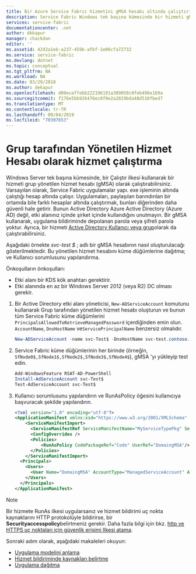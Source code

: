 ```yaml
---
title: Bir Azure Service Fabric hizmetini gMSA hesabı altında çalıştırın | Microsoft Docs
description: Service Fabric Windows tek başına kümesinde bir hizmeti gMSA olarak çalıştırmayı öğrenin.
services: service-fabric
documentationcenter: .net
author: dkkapur
manager: chackdan
editor: ''
ms.assetid: 4242a1eb-a237-459b-afbf-1e06cfa72732
ms.service: service-fabric
ms.devlang: dotnet
ms.topic: conceptual
ms.tgt_pltfrm: NA
ms.workload: NA
ms.date: 03/29/2018
ms.author: dekapur
ms.openlocfilehash: d00eceffebb222196191a389058c0feb496e169a
ms.sourcegitcommit: f176e5bb926476ec8f9e2a2829bda48d510fbed7
ms.translationtype: MT
ms.contentlocale: tr-TR
ms.lasthandoff: 09/04/2019
ms.locfileid: "70307653"
---
```

# <a name="run-a-service-as-a-group-managed-service-account"></a>Grup tarafından Yönetilen Hizmet Hesabı olarak hizmet çalıştırma
Windows Server tek başına kümesinde, bir Çalıştır ilkesi kullanarak bir hizmeti grup yönetilen hizmet hesabı (gMSA) olarak çalıştırabilirsiniz.  Varsayılan olarak, Service Fabric uygulamalar yapı. exe işleminin altında çalıştığı hesap altında çalışır. Uygulamaları, paylaşılan barındırılan bir ortamda bile farklı hesaplar altında çalıştırmak, bunları diğerinden daha güvenli hale getirir. Bunun Active Directory Azure Active Directory (Azure AD) değil, etki alanınız içinde şirket içinde kullandığını unutmayın. Bir gMSA kullanarak, uygulama bildiriminde depolanan parola veya şifreli parola yoktur.  Ayrıca, bir hizmeti [Active Directory Kullanıcı veya grup](service-fabric-run-service-as-ad-user-or-group.md)olarak da çalıştırabilirsiniz.

Aşağıdaki örnekte *svc-test $* ; adlı bir gMSA hesabının nasıl oluşturulacağı gösterilmektedir. Bu yönetilen hizmet hesabını küme düğümlerine dağıtma; ve Kullanıcı sorumlusunu yapılandırma.

Önkoşulların önkoşulları:
- Etki alanı bir KDS kök anahtarı gerektirir.
- Etki alanında en az bir Windows Server 2012 (veya R2) DC olması gerekir.

1. Bir Active Directory etki alanı yöneticisi, `New-ADServiceAccount` komutunu kullanarak Grup tarafından yönetilen hizmet hesabı oluşturun ve bunun tüm Service Fabric küme düğümlerini `PrincipalsAllowedToRetrieveManagedPassword` içerdiğinden emin olun. `AccountName`, `DnsHostName` ve`ServicePrincipalName` benzersiz olmalıdır.

    ```powershell
    New-ADServiceAccount -name svc-Test$ -DnsHostName svc-test.contoso.com  -ServicePrincipalNames http/svc-test.contoso.com -PrincipalsAllowedToRetrieveManagedPassword SfNode0$,SfNode1$,SfNode2$,SfNode3$,SfNode4$
    ```

2. Service Fabric küme düğümlerinin her birinde (örneğin, `SfNode0$,SfNode1$,SfNode2$,SfNode3$,SfNode4$`), gMSA 'yı yükleyip test edin.
    
    ```powershell
    Add-WindowsFeature RSAT-AD-PowerShell
    Install-AdServiceAccount svc-Test$
    Test-AdServiceAccount svc-Test$
    ```

3. Kullanıcı sorumlusunu yapılandırın ve RunAsPolicy öğesini kullanıcıya başvuracak şekilde yapılandırın.
    
    ```xml
    <?xml version="1.0" encoding="utf-8"?>
    <ApplicationManifest xmlns:xsd="https://www.w3.org/2001/XMLSchema" xmlns:xsi="https://www.w3.org/2001/XMLSchema-instance" ApplicationTypeName="MyApplicationType" ApplicationTypeVersion="1.0.0" xmlns="http://schemas.microsoft.com/2011/01/fabric">
        <ServiceManifestImport>
          <ServiceManifestRef ServiceManifestName="MyServiceTypePkg" ServiceManifestVersion="1.0.0" />
          <ConfigOverrides />
          <Policies>
              <RunAsPolicy CodePackageRef="Code" UserRef="DomaingMSA"/>
          </Policies>
        </ServiceManifestImport>
      <Principals>
        <Users>
          <User Name="DomaingMSA" AccountType="ManagedServiceAccount" AccountName="domain\svc-Test$"/>
        </Users>
      </Principals>
    </ApplicationManifest>
    ```

> [!NOTE] 
> Bir hizmete RunAs ilkesi uygularsanız ve hizmet bildirimi uç nokta kaynaklarını HTTP protokolüyle bildirirse, bir **Securityaccesspolicy**belirtmeniz gerekir.  Daha fazla bilgi için bkz. [http ve HTTPS uç noktaları için güvenlik erişimi Ilkesi atama](service-fabric-assign-policy-to-endpoint.md). 
>

<!--Every topic should have next steps and links to the next logical set of content to keep the customer engaged-->
Sonraki adım olarak, aşağıdaki makaleleri okuyun:
* [Uygulama modelini anlama](service-fabric-application-model.md)
* [Hizmet bildiriminde kaynakları belirtme](service-fabric-service-manifest-resources.md)
* [Uygulama dağıtma](service-fabric-deploy-remove-applications.md)

[image1]: ./media/service-fabric-application-runas-security/copy-to-output.png
